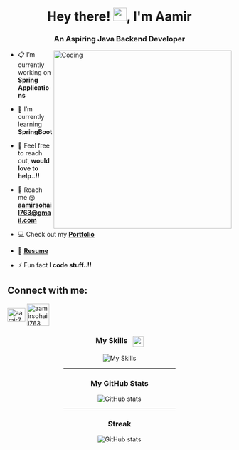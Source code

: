 <h1 align="center">Hey there! <img src="https://raw.githubusercontent.com/MartinHeinz/MartinHeinz/master/wave.gif" width="30px">, I'm Aamir</h1>
<h3 align="center">An Aspiring Java Backend Developer</h3>
<img align="right" alt="Coding" width="400" src="https://devtechnosys.com/insights/wp-content/uploads/2021/07/full-stack-development.gif">

- 📋 I’m currently working on **Spring Applications**

- 🌱 I’m currently learning **SpringBoot**

- 💬 Feel free to reach out, **would love to help..!!**

- 📧 Reach me @ **aamirsohail763@gmail.com**

- 💻 Check out my **[Portfolio](https://aamirsohail763.github.io/)**

- 📄 **[Resume](https://drive.google.com/file/d/1ceibXMknUcBzvuYNPzwhvagP0H_9hM08/view?usp=sharing)**

- ⚡ Fun fact **I code stuff..!!**

## Connect with me:
<p align="left">
<a href="https://linkedin.com/in/aamir763" target="blank"><img align="center" src="https://raw.githubusercontent.com/rahuldkjain/github-profile-readme-generator/master/src/images/icons/Social/linked-in-alt.svg" alt="aamir763" height="30" width="40" /></a>
<a href="https://www.hackerrank.com/aamirsohail763" target="blank"><img align="center" src="https://raw.githubusercontent.com/rahuldkjain/github-profile-readme-generator/master/src/images/icons/Social/hackerrank.svg" alt="aamirsohail763" height="50" width="50" /></a>
</p>


<div align="center">
 
  <h3>My Skills &nbsp; <img src="https://raw.githubusercontent.com/rahulbanerjee26/githubProfileReadmeGenerator/main/gifs/code.gif" height="24px" align="center" style="max-width: 100%; display: inline-block;" data-target="animated-image.originalImage"></h3>
  <img aling="left" src="https://skillicons.dev/icons?i=java,mysql,spring,maven,hibernate,html,css,js,git" alt="My Skills"/>
  <hr width="50%"/>
  <h3>My GitHub Stats</h3>
  <img src="https://github-readme-stats.vercel.app/api?username=aamirsohail763&show_icons=true&&coountprivate=true&theme=react&hide_title=true" alt="GitHub stats"/>
  <hr width="50%"/>
  <h3>Streak</h3>
  <img src="http://github-readme-streak-stats.herokuapp.com?user=AamirSohail763&theme=prussian&background=1B1D23" alt="GitHub stats"/>
</div>
